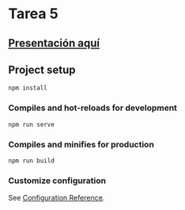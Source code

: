 # Tarea 5

## [Presentación aquí](https://docs.google.com/presentation/d/1eov4pKoTuH2KjxHkZmLl5rLoS55i7V-nl4h71VxpLfc/edit?usp=sharing)

## Project setup
```
npm install
```

### Compiles and hot-reloads for development
```
npm run serve
```

### Compiles and minifies for production
```
npm run build
```

### Customize configuration
See [Configuration Reference](https://cli.vuejs.org/config/).


